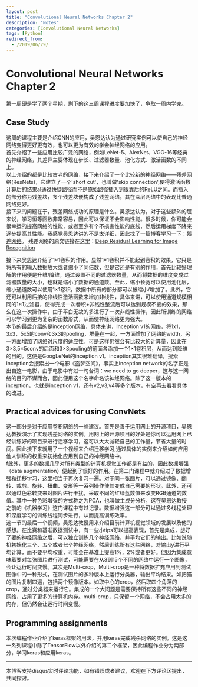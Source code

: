 ```yaml
---
layout: post
title: "Convolutional Neural Networks Chapter 2"
description: "Notes"
categories: [Convolutional Neural Networks]
tags: [Python]
redirect_from:
  - /2019/06/29/
---
```


# Convolutional Neural Networks Chapter 2  

第一周硬是学了两个星期，剩下的这三周课程进度要加快了，争取一周内学完。  

## Case Study  

这周的课程主要是介绍CNN的应用，吴恩达认为通过研究实例可以使自己的神经网络变得更好更有效，也可以更为有效的学会神经网络的应用。  
首先介绍了一些应用比较广泛的网络，例如LeNet-5、AlexNet、VGG-16等经典的神经网络，其差异主要体现在步长、过滤器数量、池化方式、激活函数的不同上。  
以上介绍的都是比较古老的网络，接下来介绍了一个比较新的神经网络——残差网络(ResNets)，它建立了一个'short cut'，也叫做'skip connection',使得激活函数计算后的结果al通过快捷路径而不是原始路径插入到很靠后的ReLU之间。而插入的部分称为残差块，多个残差块便构成了残差网络，其在深层网络中的表现比普通网络更好。  
接下来的问题在于，残差网络成功的原理是什么。吴恩达认为，对于这些额外的层来说，学习恒等函数非常容易，因此可以保证不会影响性能。很多时候，你可能会很幸运的提高网络的性能，或者至少有个不损害性能的底线，然后运用梯度下降来逐步提高其性能。我感觉吴恩达讲的不是太详细，因此找了一篇博客学习一下：[残差网络](https://www.cnblogs.com/wuliytTaotao/p/9560205.html)。  残差网络的原文链接在这里：[Deep Residual Learning for Image Recognition](https://www.cv-foundation.org/openaccess/content_cvpr_2016/papers/He_Deep_Residual_Learning_CVPR_2016_paper.pdf)  

接下来吴恩达介绍了1×1卷积的作用。显然1×1卷积并不能起到卷积的效果，它只是将所有的输入数据放大或者缩小了同倍数，但是它还是有别的作用，首先比较好理解的作用便是升维/降维，通过设置不同的过滤器数量，从而将数据的维度变成过滤器数量的大小，也就是缩小了数据的通道数。至此，缩小长宽可以使用池化层，缩小通道数可以使用1×1卷积，数据中所有的部分都可以被缩小/增加了。此外，它还可以利用后接的非线性激活函数来增加非线性，具体来讲，可以使用通道规模相同的1×1过滤器，使得完成一次卷积+非线性整流后可以达到规模不变的效果，那么在这一次操作中，由于平白无故的多进行了一次非线性操作，因此所训练的网络可以学习到更为复杂的函数形式，从而使神经网络更为强大。  
本节的最后介绍的是inception网络，具体来讲，Inception v1的网络，将1x1，3x3，5x5的conv和3x3的pooling，堆叠在一起，一方面增加了网络的width，另一方面增加了网络对尺度的适应性。可是这样仍然会有比较大的计算量，因此在3×3,5×5conv的后面和3×3pooling的前面各添加一个1×1卷积层，从而达到降维的目的。这便是GoogLeNet的inception v1。inception其实很难翻译，搜索inception会搜索出一个电影《盗梦空间》，事实上inception network的名字正是出自这一电影，由于电影中有过一句台词：we need to go deeper，这与这一网络的目的不谋而合，因此便用这个名字命名该神经网络。除了这一版本的inception，也就是inception v1，还有v2,v3,v4等多个版本，有空再去看看具体的改进。  

## Practical advices for using ConvNets  

这一部分是对于应用卷积网络的一些建议。首先是善于运用网上的开源项目，吴恩达教授演示了实现残差网络的实例。用网上的开源项目的好处是你可以运用网上已经训练好的项目来进行迁移学习，这可以大大减轻自己的工作量，节省大量的时间。因此接下来就用了一个视频来介绍迁移学习,通过具体的实例来介绍如何应用他人训练的权重来初始化应用到自己的神经网络中。  
f此外，更多的数据几乎对所有类型的计算机视觉工作都是有益的，因此数据增强（data augmentation）便起到了很好的作用。在第二门课程中就介绍过了数据增强和迁移学习，这里相当于再次复习一遍。对于同一张图片，可以通过镜像、翻转、裁剪、旋转、扭曲、变形等一系列操作使其变成自己需要的形状。此外，还可以通过色彩转变来对图片进行干扰，采取不同的红绿蓝数值来改变RGB通道的数值。其中一种色彩增强的方式称之为PCA，也叫做主成分分析，这在吴恩达教授之前的《机器学习》这门课程中有过记录。数据增强这一部分可以通过多线程处理和深度学习的训练线程同步进行，从而提高训练效率。  
这一节的最后一个视频，吴恩达教授用来介绍目前计算机视觉领域的发展以及他的感想。在比赛和基准数据测试中，有一些小tips可以提高表现，首先是集成，想好了要的神经网络之后，可以独立训练几个神经网络，并平均它们的输出。比如说随机初始化三个、五个或者七个神经网络，然后训练所有这些网络，对输出y进行平均计算，而不要平均权重，可能会在基准上提高1%，2%或者更好。但因为集成意味着要对每张图片进行测试，可能需要在从3到15个不同的网络中运行一个图像，会让运行时间变慢。其次是Multi-crop，Multi-crop是一种将数据扩充应用到测试图像中的一种形式，在测试图片的多种版本上运行分类器，输出平均结果。如把猫的图片复制四遍，包括两个镜像版本。如取中心的crop，然后取四个角落的crop，通过分类器来运行它。集成的一个大问题是需要保持所有这些不同的神经网络，占用了更多的计算机内存。multi-crop，只保留一个网络，不会占用太多的内存，但仍然会让运行时间变慢。  

## Programming assignments  

本次编程作业介绍了keras框架的用法，并用keras完成残杀网络的实例。这是这一系列课程中除了TensorFlow以外介绍的第二个框架，因此编程作业分为两部分，学习keras和应用keras。  

---
本博客支持disqus实时评论功能，如有错误或者建议，欢迎在下方评论区提出，共同探讨。  
